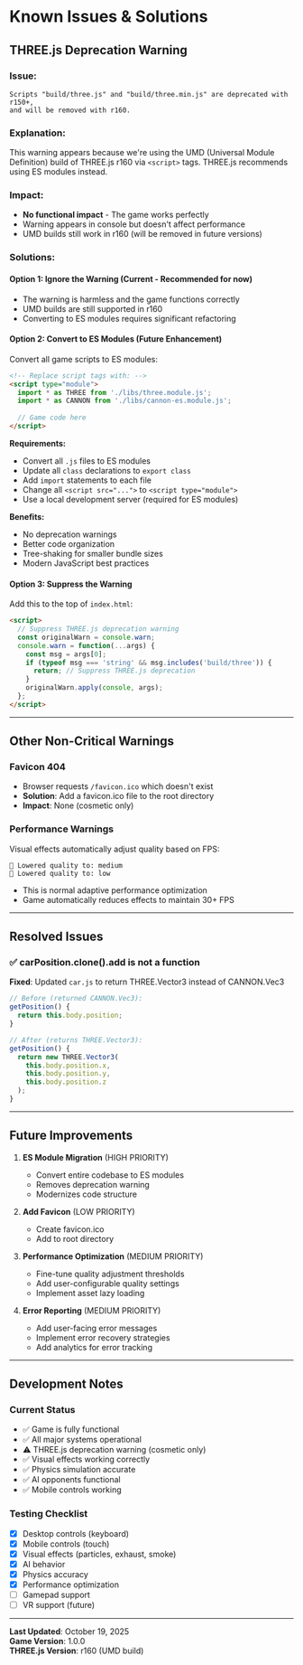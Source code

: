 # Known Issues & Solutions

## THREE.js Deprecation Warning

### Issue:
```
Scripts "build/three.js" and "build/three.min.js" are deprecated with r150+, 
and will be removed with r160.
```

### Explanation:
This warning appears because we're using the UMD (Universal Module Definition) build of THREE.js r160 via `<script>` tags. THREE.js recommends using ES modules instead.

### Impact:
- **No functional impact** - The game works perfectly
- Warning appears in console but doesn't affect performance
- UMD builds still work in r160 (will be removed in future versions)

### Solutions:

#### Option 1: Ignore the Warning (Current - Recommended for now)
- The warning is harmless and the game functions correctly
- UMD builds are still supported in r160
- Converting to ES modules requires significant refactoring

#### Option 2: Convert to ES Modules (Future Enhancement)
Convert all game scripts to ES modules:

```html
<!-- Replace script tags with: -->
<script type="module">
  import * as THREE from './libs/three.module.js';
  import * as CANNON from './libs/cannon-es.module.js';
  
  // Game code here
</script>
```

**Requirements:**
- Convert all `.js` files to ES modules
- Update all `class` declarations to `export class`
- Add `import` statements to each file
- Change all `<script src="...">` to `<script type="module">`
- Use a local development server (required for ES modules)

**Benefits:**
- No deprecation warnings
- Better code organization
- Tree-shaking for smaller bundle sizes
- Modern JavaScript best practices

#### Option 3: Suppress the Warning
Add this to the top of `index.html`:

```html
<script>
  // Suppress THREE.js deprecation warning
  const originalWarn = console.warn;
  console.warn = function(...args) {
    const msg = args[0];
    if (typeof msg === 'string' && msg.includes('build/three')) {
      return; // Suppress THREE.js deprecation
    }
    originalWarn.apply(console, args);
  };
</script>
```

---

## Other Non-Critical Warnings

### Favicon 404
- Browser requests `/favicon.ico` which doesn't exist
- **Solution**: Add a favicon.ico file to the root directory
- **Impact**: None (cosmetic only)

### Performance Warnings
Visual effects automatically adjust quality based on FPS:
```
🔧 Lowered quality to: medium
🔧 Lowered quality to: low
```
- This is normal adaptive performance optimization
- Game automatically reduces effects to maintain 30+ FPS

---

## Resolved Issues

### ✅ carPosition.clone().add is not a function
**Fixed**: Updated `car.js` to return THREE.Vector3 instead of CANNON.Vec3

```javascript
// Before (returned CANNON.Vec3):
getPosition() {
  return this.body.position;
}

// After (returns THREE.Vector3):
getPosition() {
  return new THREE.Vector3(
    this.body.position.x,
    this.body.position.y,
    this.body.position.z
  );
}
```

---

## Future Improvements

1. **ES Module Migration** (HIGH PRIORITY)
   - Convert entire codebase to ES modules
   - Removes deprecation warning
   - Modernizes code structure

2. **Add Favicon** (LOW PRIORITY)
   - Create favicon.ico
   - Add to root directory

3. **Performance Optimization** (MEDIUM PRIORITY)
   - Fine-tune quality adjustment thresholds
   - Add user-configurable quality settings
   - Implement asset lazy loading

4. **Error Reporting** (MEDIUM PRIORITY)
   - Add user-facing error messages
   - Implement error recovery strategies
   - Add analytics for error tracking

---

## Development Notes

### Current Status
- ✅ Game is fully functional
- ✅ All major systems operational
- ⚠️ THREE.js deprecation warning (cosmetic only)
- ✅ Visual effects working correctly
- ✅ Physics simulation accurate
- ✅ AI opponents functional
- ✅ Mobile controls working

### Testing Checklist
- [x] Desktop controls (keyboard)
- [x] Mobile controls (touch)
- [x] Visual effects (particles, exhaust, smoke)
- [x] AI behavior
- [x] Physics accuracy
- [x] Performance optimization
- [ ] Gamepad support
- [ ] VR support (future)

---

**Last Updated**: October 19, 2025  
**Game Version**: 1.0.0  
**THREE.js Version**: r160 (UMD build)
